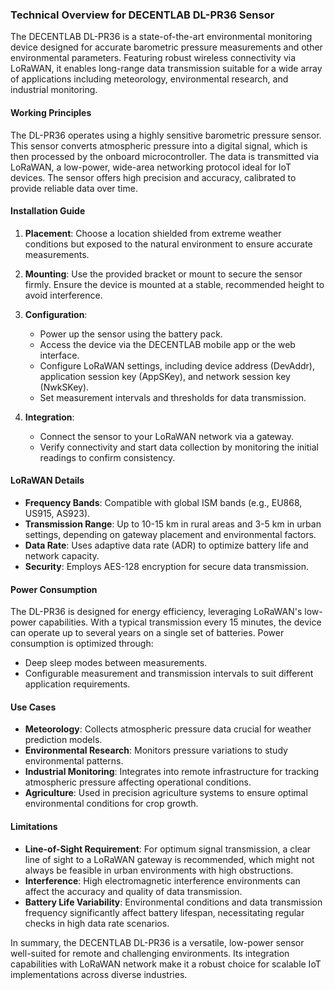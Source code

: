 ### Technical Overview for DECENTLAB DL-PR36 Sensor

The DECENTLAB DL-PR36 is a state-of-the-art environmental monitoring device designed for accurate barometric pressure measurements and other environmental parameters. Featuring robust wireless connectivity via LoRaWAN, it enables long-range data transmission suitable for a wide array of applications including meteorology, environmental research, and industrial monitoring.

#### Working Principles

The DL-PR36 operates using a highly sensitive barometric pressure sensor. This sensor converts atmospheric pressure into a digital signal, which is then processed by the onboard microcontroller. The data is transmitted via LoRaWAN, a low-power, wide-area networking protocol ideal for IoT devices. The sensor offers high precision and accuracy, calibrated to provide reliable data over time.

#### Installation Guide

1. **Placement**: Choose a location shielded from extreme weather conditions but exposed to the natural environment to ensure accurate measurements.
   
2. **Mounting**: Use the provided bracket or mount to secure the sensor firmly. Ensure the device is mounted at a stable, recommended height to avoid interference.

3. **Configuration**: 
   - Power up the sensor using the battery pack.
   - Access the device via the DECENTLAB mobile app or the web interface.
   - Configure LoRaWAN settings, including device address (DevAddr), application session key (AppSKey), and network session key (NwkSKey).
   - Set measurement intervals and thresholds for data transmission.

4. **Integration**:
   - Connect the sensor to your LoRaWAN network via a gateway.
   - Verify connectivity and start data collection by monitoring the initial readings to confirm consistency.

#### LoRaWAN Details

- **Frequency Bands**: Compatible with global ISM bands (e.g., EU868, US915, AS923).
- **Transmission Range**: Up to 10-15 km in rural areas and 3-5 km in urban settings, depending on gateway placement and environmental factors.
- **Data Rate**: Uses adaptive data rate (ADR) to optimize battery life and network capacity.
- **Security**: Employs AES-128 encryption for secure data transmission.

#### Power Consumption

The DL-PR36 is designed for energy efficiency, leveraging LoRaWAN's low-power capabilities. With a typical transmission every 15 minutes, the device can operate up to several years on a single set of batteries. Power consumption is optimized through:

- Deep sleep modes between measurements.
- Configurable measurement and transmission intervals to suit different application requirements.

#### Use Cases

- **Meteorology**: Collects atmospheric pressure data crucial for weather prediction models.
- **Environmental Research**: Monitors pressure variations to study environmental patterns.
- **Industrial Monitoring**: Integrates into remote infrastructure for tracking atmospheric pressure affecting operational conditions.
- **Agriculture**: Used in precision agriculture systems to ensure optimal environmental conditions for crop growth.

#### Limitations

- **Line-of-Sight Requirement**: For optimum signal transmission, a clear line of sight to a LoRaWAN gateway is recommended, which might not always be feasible in urban environments with high obstructions.
- **Interference**: High electromagnetic interference environments can affect the accuracy and quality of data transmission.
- **Battery Life Variability**: Environmental conditions and data transmission frequency significantly affect battery lifespan, necessitating regular checks in high data rate scenarios.

In summary, the DECENTLAB DL-PR36 is a versatile, low-power sensor well-suited for remote and challenging environments. Its integration capabilities with LoRaWAN network make it a robust choice for scalable IoT implementations across diverse industries.